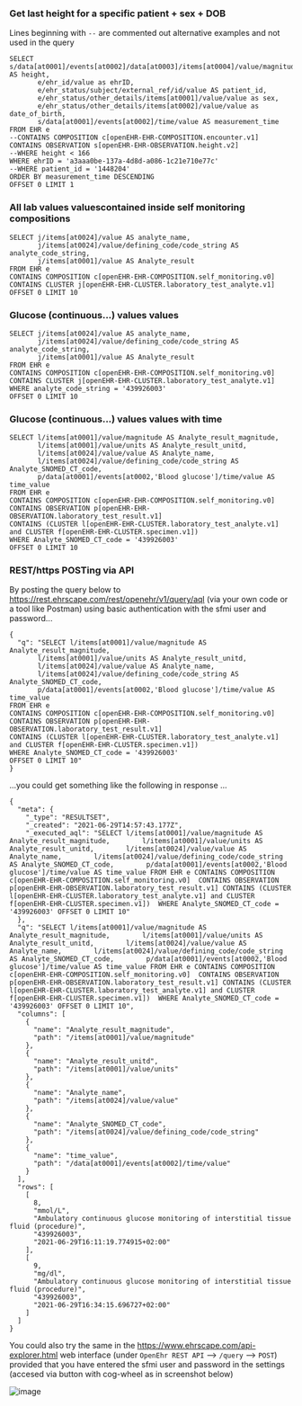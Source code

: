 ### Get last height for a specific patient + sex + DOB

Lines beginning with `--` are commented out alternative examples and not used in the query

```
SELECT s/data[at0001]/events[at0002]/data[at0003]/items[at0004]/value/magnitude AS height,
       e/ehr_id/value as ehrID,
       e/ehr_status/subject/external_ref/id/value AS patient_id,
       e/ehr_status/other_details/items[at0001]/value/value as sex,
       e/ehr_status/other_details/items[at0002]/value/value as date_of_birth,
       s/data[at0001]/events[at0002]/time/value AS measurement_time
FROM EHR e
--CONTAINS COMPOSITION c[openEHR-EHR-COMPOSITION.encounter.v1] 
CONTAINS OBSERVATION s[openEHR-EHR-OBSERVATION.height.v2]
--WHERE height < 166
WHERE ehrID = 'a3aaa0be-137a-4d8d-a086-1c21e710e77c'
--WHERE patient_id = '1448204'
ORDER BY measurement_time DESCENDING
OFFSET 0 LIMIT 1
```

### All lab values valuescontained inside self monitoring compositions
```
SELECT j/items[at0024]/value AS analyte_name,
       j/items[at0024]/value/defining_code/code_string AS analyte_code_string,
       j/items[at0001]/value AS Analyte_result
FROM EHR e
CONTAINS COMPOSITION c[openEHR-EHR-COMPOSITION.self_monitoring.v0] 
CONTAINS CLUSTER j[openEHR-EHR-CLUSTER.laboratory_test_analyte.v1] 
OFFSET 0 LIMIT 10
```

### Glucose (continuous...) values values
```
SELECT j/items[at0024]/value AS analyte_name,
       j/items[at0024]/value/defining_code/code_string AS analyte_code_string,
       j/items[at0001]/value AS Analyte_result
FROM EHR e
CONTAINS COMPOSITION c[openEHR-EHR-COMPOSITION.self_monitoring.v0] 
CONTAINS CLUSTER j[openEHR-EHR-CLUSTER.laboratory_test_analyte.v1] 
WHERE analyte_code_string = '439926003'
OFFSET 0 LIMIT 10
```
### Glucose (continuous...) values values with time
```
SELECT l/items[at0001]/value/magnitude AS Analyte_result_magnitude,
       l/items[at0001]/value/units AS Analyte_result_unitd,
       l/items[at0024]/value/value AS Analyte_name,
       l/items[at0024]/value/defining_code/code_string AS Analyte_SNOMED_CT_code,
       p/data[at0001]/events[at0002,'Blood glucose']/time/value AS time_value
FROM EHR e
CONTAINS COMPOSITION c[openEHR-EHR-COMPOSITION.self_monitoring.v0] 
CONTAINS OBSERVATION p[openEHR-EHR-OBSERVATION.laboratory_test_result.v1]
CONTAINS (CLUSTER l[openEHR-EHR-CLUSTER.laboratory_test_analyte.v1] and CLUSTER f[openEHR-EHR-CLUSTER.specimen.v1]) 
WHERE Analyte_SNOMED_CT_code = '439926003'
OFFSET 0 LIMIT 10
```

### REST/https POSTing via API

By posting the query below to https://rest.ehrscape.com/rest/openehr/v1/query/aql (via your own code or a tool like Postman) using basic authentication with the sfmi user and password...

```
{
  "q": "SELECT l/items[at0001]/value/magnitude AS Analyte_result_magnitude,
       l/items[at0001]/value/units AS Analyte_result_unitd,
       l/items[at0024]/value/value AS Analyte_name,
       l/items[at0024]/value/defining_code/code_string AS Analyte_SNOMED_CT_code,
       p/data[at0001]/events[at0002,'Blood glucose']/time/value AS time_value
FROM EHR e
CONTAINS COMPOSITION c[openEHR-EHR-COMPOSITION.self_monitoring.v0] 
CONTAINS OBSERVATION p[openEHR-EHR-OBSERVATION.laboratory_test_result.v1]
CONTAINS (CLUSTER l[openEHR-EHR-CLUSTER.laboratory_test_analyte.v1] and CLUSTER f[openEHR-EHR-CLUSTER.specimen.v1]) 
WHERE Analyte_SNOMED_CT_code = '439926003'
OFFSET 0 LIMIT 10"
}
```

...you could get something like the following in response ...

```
{
  "meta": {
    "_type": "RESULTSET",
    "_created": "2021-06-29T14:57:43.177Z",
    "_executed_aql": "SELECT l/items[at0001]/value/magnitude AS Analyte_result_magnitude,        l/items[at0001]/value/units AS Analyte_result_unitd,        l/items[at0024]/value/value AS Analyte_name,        l/items[at0024]/value/defining_code/code_string AS Analyte_SNOMED_CT_code,        p/data[at0001]/events[at0002,'Blood glucose']/time/value AS time_value FROM EHR e CONTAINS COMPOSITION c[openEHR-EHR-COMPOSITION.self_monitoring.v0]  CONTAINS OBSERVATION p[openEHR-EHR-OBSERVATION.laboratory_test_result.v1] CONTAINS (CLUSTER l[openEHR-EHR-CLUSTER.laboratory_test_analyte.v1] and CLUSTER f[openEHR-EHR-CLUSTER.specimen.v1])  WHERE Analyte_SNOMED_CT_code = '439926003' OFFSET 0 LIMIT 10"
  },
  "q": "SELECT l/items[at0001]/value/magnitude AS Analyte_result_magnitude,        l/items[at0001]/value/units AS Analyte_result_unitd,        l/items[at0024]/value/value AS Analyte_name,        l/items[at0024]/value/defining_code/code_string AS Analyte_SNOMED_CT_code,        p/data[at0001]/events[at0002,'Blood glucose']/time/value AS time_value FROM EHR e CONTAINS COMPOSITION c[openEHR-EHR-COMPOSITION.self_monitoring.v0]  CONTAINS OBSERVATION p[openEHR-EHR-OBSERVATION.laboratory_test_result.v1] CONTAINS (CLUSTER l[openEHR-EHR-CLUSTER.laboratory_test_analyte.v1] and CLUSTER f[openEHR-EHR-CLUSTER.specimen.v1])  WHERE Analyte_SNOMED_CT_code = '439926003' OFFSET 0 LIMIT 10",
  "columns": [
    {
      "name": "Analyte_result_magnitude",
      "path": "/items[at0001]/value/magnitude"
    },
    {
      "name": "Analyte_result_unitd",
      "path": "/items[at0001]/value/units"
    },
    {
      "name": "Analyte_name",
      "path": "/items[at0024]/value/value"
    },
    {
      "name": "Analyte_SNOMED_CT_code",
      "path": "/items[at0024]/value/defining_code/code_string"
    },
    {
      "name": "time_value",
      "path": "/data[at0001]/events[at0002]/time/value"
    }
  ],
  "rows": [
    [
      8,
      "mmol/L",
      "Ambulatory continuous glucose monitoring of interstitial tissue fluid (procedure)",
      "439926003",
      "2021-06-29T16:11:19.774915+02:00"
    ],
    [
      9,
      "mg/dl",
      "Ambulatory continuous glucose monitoring of interstitial tissue fluid (procedure)",
      "439926003",
      "2021-06-29T16:34:15.696727+02:00"
    ]
  ]
}
```

You could also try the same in the https://www.ehrscape.com/api-explorer.html web interface (under `OpenEhr REST API` --> `/query` --> `POST`) provided that you have entered the sfmi user and password in the settings (accesed via button with cog-wheel as in screenshot below)

![image](https://user-images.githubusercontent.com/1034001/123822531-aa923980-d8fc-11eb-9918-8cf239de4d73.png)
